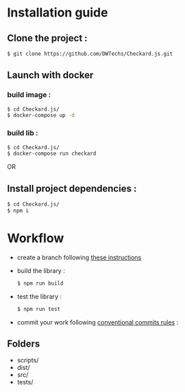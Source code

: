 # Installation guide

## Clone the project :

  ```bash
  $ git clone https://github.com/DWTechs/Checkard.js.git
  ```

## Launch with docker
 
  ### build image : 
  ```bash
  $ cd Checkard.js/
  $ docker-compose up -d
  ```
  
  ### build lib : 
  ```bash
  $ cd Checkard.js/
  $ docker-compose run checkard
  ```
  
OR

## Install project dependencies :

  ```bash
  $ cd Checkard.js/
  $ npm i
  ```

# Workflow

- create a branch following [these instructions](https://lcluber.github.io/LeadDevToolkit/docs/git/branch.html)

- build the library :

  ```bash
  $ npm run build
  ```

- test the library :

  ```bash
  $ npm run test
  ```

- commit your work following [conventional commits rules](https://lcluber.github.io/LeadDevToolkit/docs/git/commit.html) :


## Folders

- scripts/
- dist/
- src/
- tests/

